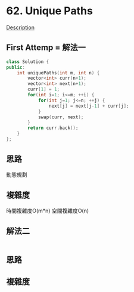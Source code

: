 # 62. Unique Paths 

[Description](https://leetcode.com/problems/unique-paths/description/)

## First Attemp = 解法一
```C++
class Solution {
public:
    int uniquePaths(int m, int n) {
        vector<int> curr(n+1);
        vector<int> next(n+1);
        curr[1] = 1;
        for(int i=1; i<=m; ++i) {
            for(int j=1; j<=n; ++j) {
                next[j] = next[j-1] + curr[j];
            }
            swap(curr, next);
        }
        return curr.back();
    }
};
```

## 思路
動態規劃

## 複雜度
時間複雜度O(m*n)
空間複雜度O(n)

## 解法二
```C++
```
## 思路

## 複雜度